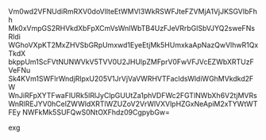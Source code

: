 Vm0wd2VFNUdiRmRXV0doVllteEtWMVl3WkRSWFJteFZVMjA1VjJKSGVIbFhh
Mk0xVmpGS2RHVkdXbFpXCmVsWnlWbTB4UzFJeVRrbGlSbVJYQ2sweFNsRldi
WGhoVXpKT2MxZHVSbGRpUmxwd1EyeEtjMk5HUmxkaApNazQwVlhwR1QxTkdX
bkppUm1ScFVtNUNWVkV5TVV0U2JHUlpZMFprV0FwVFJVcEZWbXRTUzFVeFNu
Sk4KVm1SWFlrWndjRlpxU205V1JrVjVaVWRHVTFacldsWldiWGhMVkdkd2FW
WnJiRFpXYTFwaFlURk5lRlJyClpGUUtZa1phVDFWc2FGTlNWbXh6V2tjMVRs
WnRlREJYV0hCelZWWldXRTlWZUZoV2VrWlVXVlpHZGxNeApiM2xTYWtWTFEy
NWFkMk5SUFQwS0NtOXFhdz09CgpybGw=

exg